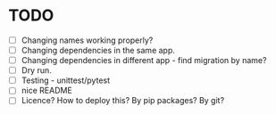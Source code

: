 # TODO
- [ ] Changing names working properly?
- [ ] Changing dependencies in the same app.
- [ ] Changing dependencies in different app - find migration by name?
- [ ] Dry run.
- [ ] Testing - unittest/pytest
- [ ] nice README
- [ ] Licence? How to deploy this? By pip packages? By git?

